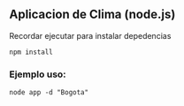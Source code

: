## Aplicacion de Clima (node.js)

Recordar ejecutar para instalar depedencias
```
npm install
```

### Ejemplo uso: 
```
node app -d "Bogota"
```